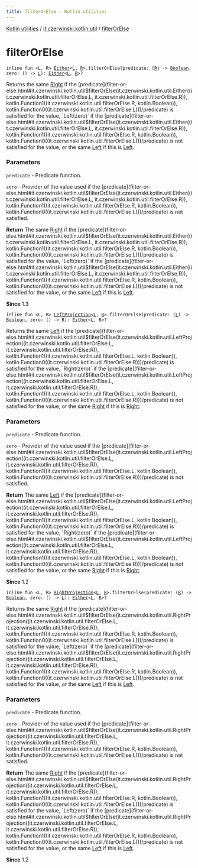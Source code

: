 ```yaml
---
title: filterOrElse - Kotlin utilities
---
```


[Kotlin utilities](../index.html) / [it.czerwinski.kotlin.util](index.html) / [filterOrElse](./filter-or-else.html)

# filterOrElse

`inline fun <L, R> `[`Either`](-either/index.html)`<`[`L`](filter-or-else.html#L)`, `[`R`](filter-or-else.html#R)`>.filterOrElse(predicate: (`[`R`](filter-or-else.html#R)`) -> `[`Boolean`](https://kotlinlang.org/api/latest/jvm/stdlib/kotlin/-boolean/index.html)`, zero: () -> `[`L`](filter-or-else.html#L)`): `[`Either`](-either/index.html)`<`[`L`](filter-or-else.html#L)`, `[`R`](filter-or-else.html#R)`>?`

Returns the same [Right](-right/index.html) if the [predicate](filter-or-else.html#it.czerwinski.kotlin.util$filterOrElse(it.czerwinski.kotlin.util.Either((it.czerwinski.kotlin.util.filterOrElse.L, it.czerwinski.kotlin.util.filterOrElse.R)), kotlin.Function1((it.czerwinski.kotlin.util.filterOrElse.R, kotlin.Boolean)), kotlin.Function0((it.czerwinski.kotlin.util.filterOrElse.L)))/predicate) is satisfied for the value,
`Left(zero)` if the [predicate](filter-or-else.html#it.czerwinski.kotlin.util$filterOrElse(it.czerwinski.kotlin.util.Either((it.czerwinski.kotlin.util.filterOrElse.L, it.czerwinski.kotlin.util.filterOrElse.R)), kotlin.Function1((it.czerwinski.kotlin.util.filterOrElse.R, kotlin.Boolean)), kotlin.Function0((it.czerwinski.kotlin.util.filterOrElse.L)))/predicate) is not satisfied for the value,
or the same [Left](-left/index.html) if this is [Left](-left/index.html).

### Parameters

`predicate` - Predicate function.

`zero` - Provider of the value used if the [predicate](filter-or-else.html#it.czerwinski.kotlin.util$filterOrElse(it.czerwinski.kotlin.util.Either((it.czerwinski.kotlin.util.filterOrElse.L, it.czerwinski.kotlin.util.filterOrElse.R)), kotlin.Function1((it.czerwinski.kotlin.util.filterOrElse.R, kotlin.Boolean)), kotlin.Function0((it.czerwinski.kotlin.util.filterOrElse.L)))/predicate) is not satisfied.

**Return**
The same [Right](-right/index.html) if the [predicate](filter-or-else.html#it.czerwinski.kotlin.util$filterOrElse(it.czerwinski.kotlin.util.Either((it.czerwinski.kotlin.util.filterOrElse.L, it.czerwinski.kotlin.util.filterOrElse.R)), kotlin.Function1((it.czerwinski.kotlin.util.filterOrElse.R, kotlin.Boolean)), kotlin.Function0((it.czerwinski.kotlin.util.filterOrElse.L)))/predicate) is satisfied for the value,
`Left(zero)` if the [predicate](filter-or-else.html#it.czerwinski.kotlin.util$filterOrElse(it.czerwinski.kotlin.util.Either((it.czerwinski.kotlin.util.filterOrElse.L, it.czerwinski.kotlin.util.filterOrElse.R)), kotlin.Function1((it.czerwinski.kotlin.util.filterOrElse.R, kotlin.Boolean)), kotlin.Function0((it.czerwinski.kotlin.util.filterOrElse.L)))/predicate) is not satisfied for the value,
or the same [Left](-left/index.html) if this is [Left](-left/index.html).

**Since**
1.3

`inline fun <L, R> `[`LeftProjection`](-left-projection/index.html)`<`[`L`](filter-or-else.html#L)`, `[`R`](filter-or-else.html#R)`>.filterOrElse(predicate: (`[`L`](filter-or-else.html#L)`) -> `[`Boolean`](https://kotlinlang.org/api/latest/jvm/stdlib/kotlin/-boolean/index.html)`, zero: () -> `[`R`](filter-or-else.html#R)`): `[`Either`](-either/index.html)`<`[`L`](filter-or-else.html#L)`, `[`R`](filter-or-else.html#R)`>?`

Returns the same [Left](-left/index.html) if the [predicate](filter-or-else.html#it.czerwinski.kotlin.util$filterOrElse(it.czerwinski.kotlin.util.LeftProjection((it.czerwinski.kotlin.util.filterOrElse.L, it.czerwinski.kotlin.util.filterOrElse.R)), kotlin.Function1((it.czerwinski.kotlin.util.filterOrElse.L, kotlin.Boolean)), kotlin.Function0((it.czerwinski.kotlin.util.filterOrElse.R)))/predicate) is satisfied for the value,
`Right(zero)` if the [predicate](filter-or-else.html#it.czerwinski.kotlin.util$filterOrElse(it.czerwinski.kotlin.util.LeftProjection((it.czerwinski.kotlin.util.filterOrElse.L, it.czerwinski.kotlin.util.filterOrElse.R)), kotlin.Function1((it.czerwinski.kotlin.util.filterOrElse.L, kotlin.Boolean)), kotlin.Function0((it.czerwinski.kotlin.util.filterOrElse.R)))/predicate) is not satisfied for the value,
or the same [Right](-right/index.html) if this is [Right](-right/index.html).

### Parameters

`predicate` - Predicate function.

`zero` - Provider of the value used if the [predicate](filter-or-else.html#it.czerwinski.kotlin.util$filterOrElse(it.czerwinski.kotlin.util.LeftProjection((it.czerwinski.kotlin.util.filterOrElse.L, it.czerwinski.kotlin.util.filterOrElse.R)), kotlin.Function1((it.czerwinski.kotlin.util.filterOrElse.L, kotlin.Boolean)), kotlin.Function0((it.czerwinski.kotlin.util.filterOrElse.R)))/predicate) is not satisfied.

**Return**
The same [Left](-left/index.html) if the [predicate](filter-or-else.html#it.czerwinski.kotlin.util$filterOrElse(it.czerwinski.kotlin.util.LeftProjection((it.czerwinski.kotlin.util.filterOrElse.L, it.czerwinski.kotlin.util.filterOrElse.R)), kotlin.Function1((it.czerwinski.kotlin.util.filterOrElse.L, kotlin.Boolean)), kotlin.Function0((it.czerwinski.kotlin.util.filterOrElse.R)))/predicate) is satisfied for the value,
`Right(zero)` if the [predicate](filter-or-else.html#it.czerwinski.kotlin.util$filterOrElse(it.czerwinski.kotlin.util.LeftProjection((it.czerwinski.kotlin.util.filterOrElse.L, it.czerwinski.kotlin.util.filterOrElse.R)), kotlin.Function1((it.czerwinski.kotlin.util.filterOrElse.L, kotlin.Boolean)), kotlin.Function0((it.czerwinski.kotlin.util.filterOrElse.R)))/predicate) is not satisfied for the value,
or the same [Right](-right/index.html) if this is [Right](-right/index.html).

**Since**
1.2

`inline fun <L, R> `[`RightProjection`](-right-projection/index.html)`<`[`L`](filter-or-else.html#L)`, `[`R`](filter-or-else.html#R)`>.filterOrElse(predicate: (`[`R`](filter-or-else.html#R)`) -> `[`Boolean`](https://kotlinlang.org/api/latest/jvm/stdlib/kotlin/-boolean/index.html)`, zero: () -> `[`L`](filter-or-else.html#L)`): `[`Either`](-either/index.html)`<`[`L`](filter-or-else.html#L)`, `[`R`](filter-or-else.html#R)`>?`

Returns the same [Right](-right/index.html) if the [predicate](filter-or-else.html#it.czerwinski.kotlin.util$filterOrElse(it.czerwinski.kotlin.util.RightProjection((it.czerwinski.kotlin.util.filterOrElse.L, it.czerwinski.kotlin.util.filterOrElse.R)), kotlin.Function1((it.czerwinski.kotlin.util.filterOrElse.R, kotlin.Boolean)), kotlin.Function0((it.czerwinski.kotlin.util.filterOrElse.L)))/predicate) is satisfied for the value,
`Left(zero)` if the [predicate](filter-or-else.html#it.czerwinski.kotlin.util$filterOrElse(it.czerwinski.kotlin.util.RightProjection((it.czerwinski.kotlin.util.filterOrElse.L, it.czerwinski.kotlin.util.filterOrElse.R)), kotlin.Function1((it.czerwinski.kotlin.util.filterOrElse.R, kotlin.Boolean)), kotlin.Function0((it.czerwinski.kotlin.util.filterOrElse.L)))/predicate) is not satisfied for the value,
or the same [Left](-left/index.html) if this is [Left](-left/index.html).

### Parameters

`predicate` - Predicate function.

`zero` - Provider of the value used if the [predicate](filter-or-else.html#it.czerwinski.kotlin.util$filterOrElse(it.czerwinski.kotlin.util.RightProjection((it.czerwinski.kotlin.util.filterOrElse.L, it.czerwinski.kotlin.util.filterOrElse.R)), kotlin.Function1((it.czerwinski.kotlin.util.filterOrElse.R, kotlin.Boolean)), kotlin.Function0((it.czerwinski.kotlin.util.filterOrElse.L)))/predicate) is not satisfied.

**Return**
The same [Right](-right/index.html) if the [predicate](filter-or-else.html#it.czerwinski.kotlin.util$filterOrElse(it.czerwinski.kotlin.util.RightProjection((it.czerwinski.kotlin.util.filterOrElse.L, it.czerwinski.kotlin.util.filterOrElse.R)), kotlin.Function1((it.czerwinski.kotlin.util.filterOrElse.R, kotlin.Boolean)), kotlin.Function0((it.czerwinski.kotlin.util.filterOrElse.L)))/predicate) is satisfied for the value,
`Left(zero)` if the [predicate](filter-or-else.html#it.czerwinski.kotlin.util$filterOrElse(it.czerwinski.kotlin.util.RightProjection((it.czerwinski.kotlin.util.filterOrElse.L, it.czerwinski.kotlin.util.filterOrElse.R)), kotlin.Function1((it.czerwinski.kotlin.util.filterOrElse.R, kotlin.Boolean)), kotlin.Function0((it.czerwinski.kotlin.util.filterOrElse.L)))/predicate) is not satisfied for the value,
or the same [Left](-left/index.html) if this is [Left](-left/index.html).

**Since**
1.2

